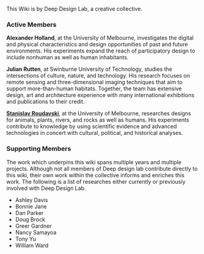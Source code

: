 


This Wiki is by Deep Design Lab, a creative collective.

### Active Members

**Alexander Holland**, at the University of Melbourne, investigates the digital and physical characteristics and design opportunities of past and future environments. His experiments expand the reach of participatory design to include nonhuman as well as human inhabitants.

**Julian Rutten**, at Swinburne University of Technology, studies the intersections of culture, nature, and technology. His research focuses on remote sensing and three-dimensional imaging techniques that aim to support more-than-human habitats.
Together, the team has extensive design, art and architecture experience with many international exhibitions and publications to their credit.

[**Stanislav Roudavski**](https://unimelb.academia.edu/StanislavRoudavski), at the University of Melbourne, researches designs for animals, plants, rivers, and rocks as well as humans. His experiments contribute to knowledge by using scientific evidence and advanced technologies in concert with cultural, political, and historical analyses.

### Supporting Members

The work which underpins this wiki spans multiple years and multiple projects. Although not all members of Deep design lab contribute directly to this wiki, their own work within the collective informs and enriches this work. The following is a list of researches either currently or previously involved with Deep Design Lab.

- Ashley Davis
- Bonnie Jane
- Dan Parker
- Doug Brock
- Greer Gardner
- Nancy Samayoa
- Tony Yu
- William Ward
